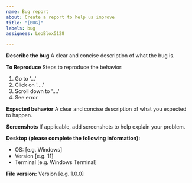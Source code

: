 ```yaml
---
name: Bug report
about: Create a report to help us improve
title: "[BUG]"
labels: bug
assignees: LeoBlox5128

---
```


**Describe the bug**
A clear and concise description of what the bug is.

**To Reproduce**
Steps to reproduce the behavior:
1. Go to '...'
2. Click on '....'
3. Scroll down to '....'
4. See error

**Expected behavior**
A clear and concise description of what you expected to happen.

**Screenshots**
If applicable, add screenshots to help explain your problem.

**Desktop (please complete the following information):**
 - OS: [e.g. Windows]
 - Version [e.g. 11]
 - Terminal [e.g. Windows Terminal]

**File version:**
 Version [e.g. 1.0.0]
